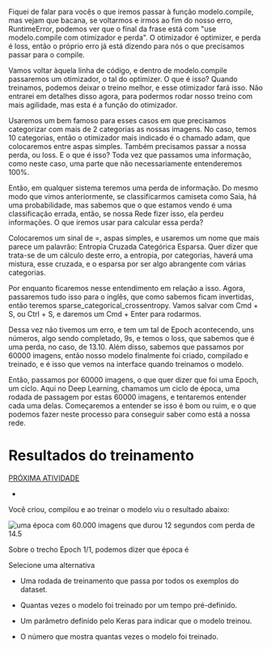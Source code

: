 Fiquei de falar para vocês o que iremos passar à função modelo.compile, mas vejam que bacana, se voltarmos e irmos ao fim do nosso erro, RuntimeError, podemos ver que o final da frase está com "use modelo.compile com otimizador e perda". O otimizador é optimizer, e perda é loss, então o próprio erro já está dizendo para nós o que precisamos passar para o compile.

Vamos voltar àquela linha de código, e dentro de modelo.compile passaremos um otimizador, o tal do optimizer. O que é isso? Quando treinamos, podemos deixar o treino melhor, e esse otimizador fará isso. Não entrarei em detalhes disso agora, para podermos rodar nosso treino com mais agilidade, mas esta é a função do otimizador.

Usaremos um bem famoso para esses casos em que precisamos categorizar com mais de 2 categorias as nossas imagens. No caso, temos 10 categorias, então o otimizador mais indicado é o chamado adam, que colocaremos entre aspas simples. Também precisamos passar a nossa perda, ou loss. E o que é isso? Toda vez que passamos uma informação, como neste caso, uma parte que não necessariamente entenderemos 100%.

Então, em qualquer sistema teremos uma perda de informação. Do mesmo modo que vimos anteriormente, se classificarmos camiseta como Saia, há uma probabilidade, mas sabemos que o que estamos vendo é uma classificação errada, então, se nossa Rede fizer isso, ela perdeu informações. O que iremos usar para calcular essa perda?

Colocaremos um sinal de =, aspas simples, e usaremos um nome que mais parece um palavrão: Entropia Cruzada Categórica Esparsa. Quer dizer que trata-se de um cálculo deste erro, a entropia, por categorias, haverá uma mistura, esse cruzada, e o esparsa por ser algo abrangente com várias categorias.

Por enquanto ficaremos nesse entendimento em relação a isso. Agora, passaremos tudo isso para o inglês, que como sabemos ficam invertidas, então teremos sparse_categorical_crossentropy. Vamos salvar com Cmd + S, ou Ctrl + S, e daremos um Cmd + Enter para rodarmos.

Dessa vez não tivemos um erro, e tem um tal de Epoch acontecendo, uns números, algo sendo completado, 9s, e temos o loss, que sabemos que é uma perda, no caso, de 13.10. Além disso, sabemos que passamos por 60000 imagens, então nosso modelo finalmente foi criado, compilado e treinado, e é isso que vemos na interface quando treinamos o modelo.

Então, passamos por 60000 imagens, o que quer dizer que foi uma Epoch, um ciclo. Aqui no Deep Learning, chamamos um ciclo de época, uma rodada de passagem por estas 60000 imagens, e tentaremos entender cada uma delas. Começaremos a entender se isso é bom ou ruim, e o que podemos fazer neste processo para conseguir saber como está a nossa rede.

# Resultados do treinamento

[PRÓXIMA ATIVIDADE](https://cursos.alura.com.br/course/deep-learning-introducao-com-keras/task/46346/next)

-   [](https://cursos.alura.com.br/suggestions/new/deep-learning-introducao-com-keras/46346/question)

Você criou, compilou e ao treinar o modelo viu o resultado abaixo:

![uma época com 60.000 imagens que durou 12 segundos com perda de 14.5](https://s3.amazonaws.com/caelum-online-public/982-tensorflow/image8.png)

Sobre o trecho Epoch 1/1, podemos dizer que época é

Selecione uma alternativa

-   Uma rodada de treinamento que passa por todos os exemplos do dataset.
    
-   Quantas vezes o modelo foi treinado por um tempo pré-definido.
    
-   Um parâmetro definido pelo Keras para indicar que o modelo treinou.
    
-   O número que mostra quantas vezes o modelo foi treinado.